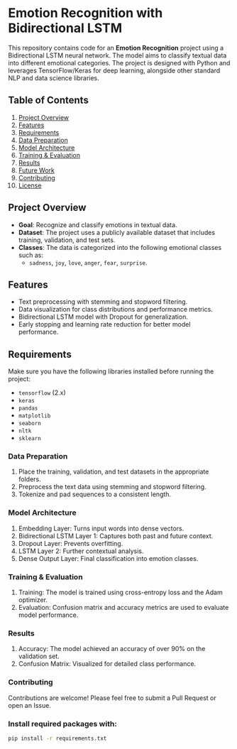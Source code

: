# Emotion Recognition with Bidirectional LSTM

This repository contains code for an **Emotion Recognition** project using a Bidirectional LSTM neural network. The model aims to classify textual data into different emotional categories. The project is designed with Python and leverages TensorFlow/Keras for deep learning, alongside other standard NLP and data science libraries.

## Table of Contents
1. [Project Overview](#project-overview)
2. [Features](#features)
3. [Requirements](#requirements)
4. [Data Preparation](#data-preparation)
5. [Model Architecture](#model-architecture)
6. [Training & Evaluation](#training--evaluation)
7. [Results](#results)
8. [Future Work](#future-work)
9. [Contributing](#contributing)
10. [License](#license)

## Project Overview
- **Goal**: Recognize and classify emotions in textual data.
- **Dataset**: The project uses a publicly available dataset that includes training, validation, and test sets.
- **Classes**: The data is categorized into the following emotional classes such as:
  - `sadness`, `joy`, `love`, `anger`, `fear`, `surprise`.

## Features
- Text preprocessing with stemming and stopword filtering.
- Data visualization for class distributions and performance metrics.
- Bidirectional LSTM model with Dropout for generalization.
- Early stopping and learning rate reduction for better model performance.

## Requirements
Make sure you have the following libraries installed before running the project:
- `tensorflow` (2.x)
- `keras`
- `pandas`
- `matplotlib`
- `seaborn`
- `nltk`
- `sklearn`


### Data Preparation
1. Place the training, validation, and test datasets in the appropriate folders.
2. Preprocess the text data using stemming and stopword filtering.
3. Tokenize and pad sequences to a consistent length.

### Model Architecture
1. Embedding Layer: Turns input words into dense vectors.
2. Bidirectional LSTM Layer 1: Captures both past and future context.
3. Dropout Layer: Prevents overfitting.
4. LSTM Layer 2: Further contextual analysis.
5. Dense Output Layer: Final classification into emotion classes.

### Training & Evaluation
1. Training: The model is trained using cross-entropy loss and the Adam optimizer.
2. Evaluation: Confusion matrix and accuracy metrics are used to evaluate model performance.

### Results
1. Accuracy: The model achieved an accuracy of over 90% on the validation set.
2. Confusion Matrix: Visualized for detailed class performance.

### Contributing
Contributions are welcome! Please feel free to submit a Pull Request or open an Issue.

### Install required packages with:
```bash
pip install -r requirements.txt 
